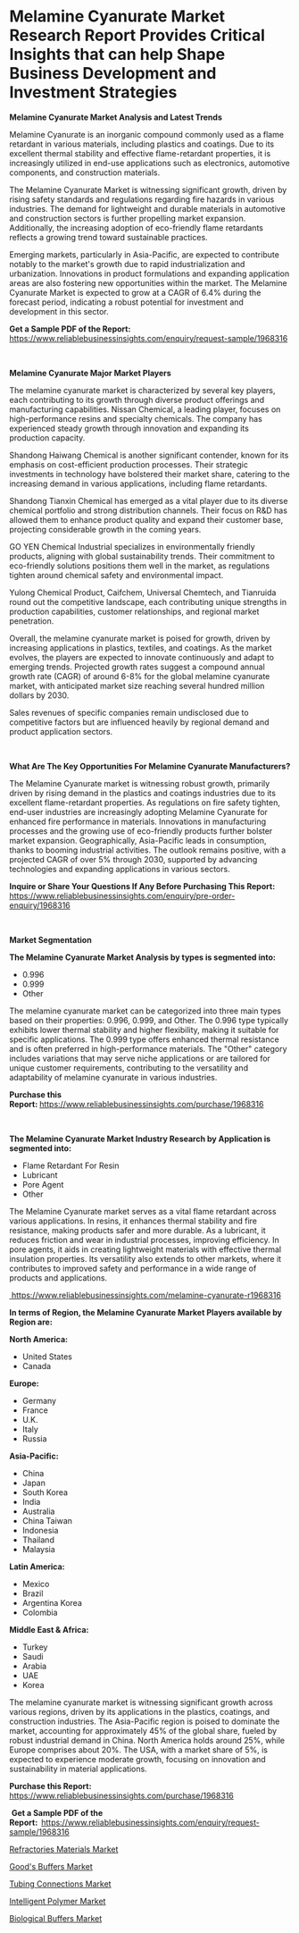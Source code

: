 <p><h1>Melamine Cyanurate Market Research Report Provides Critical Insights that can help Shape Business Development and Investment Strategies</h1></p><p><strong>Melamine Cyanurate Market Analysis and Latest Trends</strong></p>
<p><p>Melamine Cyanurate is an inorganic compound commonly used as a flame retardant in various materials, including plastics and coatings. Due to its excellent thermal stability and effective flame-retardant properties, it is increasingly utilized in end-use applications such as electronics, automotive components, and construction materials.</p><p>The Melamine Cyanurate Market is witnessing significant growth, driven by rising safety standards and regulations regarding fire hazards in various industries. The demand for lightweight and durable materials in automotive and construction sectors is further propelling market expansion. Additionally, the increasing adoption of eco-friendly flame retardants reflects a growing trend toward sustainable practices.</p><p>Emerging markets, particularly in Asia-Pacific, are expected to contribute notably to the market's growth due to rapid industrialization and urbanization. Innovations in product formulations and expanding application areas are also fostering new opportunities within the market. The Melamine Cyanurate Market is expected to grow at a CAGR of 6.4% during the forecast period, indicating a robust potential for investment and development in this sector.</p></p>
<p><strong>Get a Sample PDF of the Report:&nbsp;</strong> <a href="https://www.reliablebusinessinsights.com/enquiry/request-sample/1968316?utm_campaign=118&utm_medium=2&utm_source=Github&utm_content=ia&utm_term=01042025&utm_id=melamine-cyanurate">https://www.reliablebusinessinsights.com/enquiry/request-sample/1968316</a></p>
<p>&nbsp;</p>
<p><strong>Melamine Cyanurate Major Market Players</strong></p>
<p><p>The melamine cyanurate market is characterized by several key players, each contributing to its growth through diverse product offerings and manufacturing capabilities. Nissan Chemical, a leading player, focuses on high-performance resins and specialty chemicals. The company has experienced steady growth through innovation and expanding its production capacity.</p><p>Shandong Haiwang Chemical is another significant contender, known for its emphasis on cost-efficient production processes. Their strategic investments in technology have bolstered their market share, catering to the increasing demand in various applications, including flame retardants.</p><p>Shandong Tianxin Chemical has emerged as a vital player due to its diverse chemical portfolio and strong distribution channels. Their focus on R&D has allowed them to enhance product quality and expand their customer base, projecting considerable growth in the coming years.</p><p>GO YEN Chemical Industrial specializes in environmentally friendly products, aligning with global sustainability trends. Their commitment to eco-friendly solutions positions them well in the market, as regulations tighten around chemical safety and environmental impact.</p><p>Yulong Chemical Product, Caifchem, Universal Chemtech, and Tianruida round out the competitive landscape, each contributing unique strengths in production capabilities, customer relationships, and regional market penetration.</p><p>Overall, the melamine cyanurate market is poised for growth, driven by increasing applications in plastics, textiles, and coatings. As the market evolves, the players are expected to innovate continuously and adapt to emerging trends. Projected growth rates suggest a compound annual growth rate (CAGR) of around 6-8% for the global melamine cyanurate market, with anticipated market size reaching several hundred million dollars by 2030.</p><p>Sales revenues of specific companies remain undisclosed due to competitive factors but are influenced heavily by regional demand and product application sectors.</p></p>
<p>&nbsp;</p>
<p><strong>What Are The Key Opportunities For Melamine Cyanurate Manufacturers?</strong></p>
<p><p>The Melamine Cyanurate market is witnessing robust growth, primarily driven by rising demand in the plastics and coatings industries due to its excellent flame-retardant properties. As regulations on fire safety tighten, end-user industries are increasingly adopting Melamine Cyanurate for enhanced fire performance in materials. Innovations in manufacturing processes and the growing use of eco-friendly products further bolster market expansion. Geographically, Asia-Pacific leads in consumption, thanks to booming industrial activities. The outlook remains positive, with a projected CAGR of over 5% through 2030, supported by advancing technologies and expanding applications in various sectors.</p></p>
<p><strong>Inquire or Share Your Questions If Any Before Purchasing This Report:</strong> <a href="https://www.reliablebusinessinsights.com/enquiry/pre-order-enquiry/1968316?utm_campaign=118&utm_medium=2&utm_source=Github&utm_content=ia&utm_term=01042025&utm_id=melamine-cyanurate">https://www.reliablebusinessinsights.com/enquiry/pre-order-enquiry/1968316</a></p>
<p>&nbsp;</p>
<p><strong>Market Segmentation</strong></p>
<p><strong>The Melamine Cyanurate Market Analysis by types is segmented into:</strong></p>
<p><ul><li>0.996</li><li>0.999</li><li>Other</li></ul></p>
<p><p>The melamine cyanurate market can be categorized into three main types based on their properties: 0.996, 0.999, and Other. The 0.996 type typically exhibits lower thermal stability and higher flexibility, making it suitable for specific applications. The 0.999 type offers enhanced thermal resistance and is often preferred in high-performance materials. The "Other" category includes variations that may serve niche applications or are tailored for unique customer requirements, contributing to the versatility and adaptability of melamine cyanurate in various industries.</p></p>
<p><strong>Purchase this Report:&nbsp;</strong><a href="https://www.reliablebusinessinsights.com/purchase/1968316?utm_campaign=118&utm_medium=2&utm_source=Github&utm_content=ia&utm_term=01042025&utm_id=melamine-cyanurate">https://www.reliablebusinessinsights.com/purchase/1968316</a></p>
<p>&nbsp;</p>
<p><strong>The Melamine Cyanurate Market Industry Research by Application is segmented into:</strong></p>
<p><ul><li>Flame Retardant For Resin</li><li>Lubricant</li><li>Pore Agent</li><li>Other</li></ul></p>
<p><p>The Melamine Cyanurate market serves as a vital flame retardant across various applications. In resins, it enhances thermal stability and fire resistance, making products safer and more durable. As a lubricant, it reduces friction and wear in industrial processes, improving efficiency. In pore agents, it aids in creating lightweight materials with effective thermal insulation properties. Its versatility also extends to other markets, where it contributes to improved safety and performance in a wide range of products and applications.</p></p>
<p><a href="https://www.reliablebusinessinsights.com/melamine-cyanurate-r1968316?utm_campaign=118&utm_medium=2&utm_source=Github&utm_content=ia&utm_term=01042025&utm_id=melamine-cyanurate">&nbsp;https://www.reliablebusinessinsights.com/melamine-cyanurate-r1968316</a></p>
<p><strong>In terms of Region, the Melamine Cyanurate Market Players available by Region are:</strong></p>
<p>
    <p> <strong> North America: </strong>
        <ul>
            <li>United States</li>
            <li>Canada</li>
        </ul>
        </p> 
    <p> <strong> Europe: </strong>
        <ul>
            <li>Germany</li>
            <li>France</li>
            <li>U.K.</li>
            <li>Italy</li>
            <li>Russia</li>
        </ul>
        </p> 
    <p> <strong> Asia-Pacific: </strong>
        <ul>
            <li>China</li>
            <li>Japan</li>
            <li>South Korea</li>
            <li>India</li>
            <li>Australia</li>
            <li>China Taiwan</li>
            <li>Indonesia</li>
            <li>Thailand</li>
            <li>Malaysia</li>
        </ul>
        </p> 
    <p> <strong> Latin America: </strong>
        <ul>
            <li>Mexico</li>
            <li>Brazil</li>
            <li>Argentina Korea</li>
            <li>Colombia</li>
        </ul>
        </p> 
    <p> <strong> Middle East & Africa: </strong>
        <ul>
            <li>Turkey</li>
            <li>Saudi</li>
            <li>Arabia</li>
            <li>UAE</li>
            <li>Korea</li>
        </ul>
    </p>
    </p>
<p><p>The melamine cyanurate market is witnessing significant growth across various regions, driven by its applications in the plastics, coatings, and construction industries. The Asia-Pacific region is poised to dominate the market, accounting for approximately 45% of the global share, fueled by robust industrial demand in China. North America holds around 25%, while Europe comprises about 20%. The USA, with a market share of 5%, is expected to experience moderate growth, focusing on innovation and sustainability in material applications.</p></p>
<p><strong>Purchase this Report: </strong><a href="https://www.reliablebusinessinsights.com/purchase/1968316?utm_campaign=118&utm_medium=2&utm_source=Github&utm_content=ia&utm_term=01042025&utm_id=melamine-cyanurate">https://www.reliablebusinessinsights.com/purchase/1968316</a></p>
<p>&nbsp;<strong>Get a Sample PDF of the Report:&nbsp;&nbsp;</strong><a href="https://www.reliablebusinessinsights.com/enquiry/request-sample/1968316?utm_campaign=118&utm_medium=2&utm_source=Github&utm_content=ia&utm_term=01042025&utm_id=melamine-cyanurate">https://www.reliablebusinessinsights.com/enquiry/request-sample/1968316</a></p>
<p><strong></strong></p>
<p><p><a href="https://github.com/keohannchavo/Market-Research-Report-List-1/blob/main/refractories-materials-market.md?utm_campaign=118&utm_medium=2&utm_source=Github&utm_content=ia&utm_term=01042025&utm_id=melamine-cyanurate">Refractories Materials Market</a></p><p><a href="https://github.com/uripeachrii/Market-Research-Report-List-1/blob/main/goods-buffers-market.md?utm_campaign=118&utm_medium=2&utm_source=Github&utm_content=ia&utm_term=01042025&utm_id=melamine-cyanurate">Good's Buffers Market</a></p><p><a href="https://github.com/ssaradulai/Market-Research-Report-List-1/blob/main/tubing-connections-market.md?utm_campaign=118&utm_medium=2&utm_source=Github&utm_content=ia&utm_term=01042025&utm_id=melamine-cyanurate">Tubing Connections Market</a></p><p><a href="https://github.com/janotjuljo/Market-Research-Report-List-1/blob/main/intelligent-polymer-market.md?utm_campaign=118&utm_medium=2&utm_source=Github&utm_content=ia&utm_term=01042025&utm_id=melamine-cyanurate">Intelligent Polymer Market</a></p><p><a href="https://github.com/taveyasenay/Market-Research-Report-List-1/blob/main/biological-buffers-market.md?utm_campaign=118&utm_medium=2&utm_source=Github&utm_content=ia&utm_term=01042025&utm_id=melamine-cyanurate">Biological Buffers Market</a></p></p>